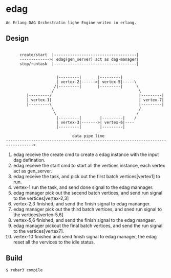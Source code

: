 edag
=====
    An Erlang DAG Orchestratin lighe Engine writen in erlang.
	
Design
------
 
 ```
                                                       
       create/start  |------------------------------------|
       ------------->| edag(gen_server) act as dag-manager| 
       stop/runtask  |------------------------------------| 


                       |---------|       |---------|
                       | vertex-2|------>| vertex-5|-----\
                      /|---------|       |---------|      \
                     /                                     \
          |---------/                                      |---------|
          | vertex-1|                                      | vertex-7|
          |---------\                                      |---------|
		             \                                     /
                      \                                   /
                       |---------|        |---------|    /
                       | vertex-3|------->| vertex-6|----
                       |---------|        |---------|

                              data pipe line
---------------------------------------------------------------------------------->

```

 1. edag receive the create cmd to create a edag instance with the input dag defination.
 2. edag receive the start cmd to start all the vertices instance, each vertex act as gen_server.
 3. edag receive the task, and pick out the first batch vertices[vertex1] to run.
 4. vertex-1 run the task, and send done signal to the edag mannager.
 5. edag manager pick out the secend batch vertices, and send run signal to the vertices[vertex-2,3]
 6. vertex-2,3 finished, and send the finish signal to edag mananger.
 7. edag manager pick out the third batch vertices, and sned run signal to the vertices[vertex-5,6]
 8. vertex-5,6 finished, and send the finish signal to the edag mangaer.
 9. edag manager pickout the final batch vertices, and send the run signal to the vertices[vertex7].
 10. vertex-10 finished and send finish signal to edag manager, the edag reset all the vervices to the idle status.

Build
-----

    $ rebar3 compile
